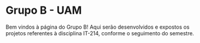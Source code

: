 # Grupo B - UAM

Bem vindos à página do Grupo B!
Aqui serão desenvolvidos e expostos os projetos referentes à disciplina IT-214, conforme o seguimento do semestre.

